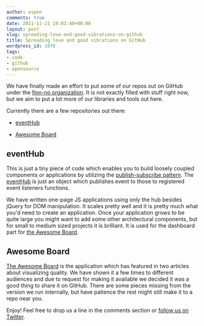 ```yaml
---
author: espen
comments: true
date: 2011-11-21 19:02:40+00:00
layout: post
slug: spreading-love-and-good-vibrations-on-github
title: Spreading love and good vibrations on GitHub
wordpress_id: 1076
tags:
- code
- github
- opensource
---
```


We have finally made an effort to put some of our repos out on GitHub under the [finn-no organization](https://github.com/organizations/finn-no). It is not exactly filled with stuff right now, but we aim to put a lot more of our libraries and tools out here. 

Currently there are a few repositories out there:



	
  * [eventHub](https://github.com/finn-no/eventhub)

	
  * [Awesome Board](https://github.com/finn-no/awesomeboard)




## eventHub




This is just a tiny piece of code which enables you to build loosely coupled components or applications by utilizing the [publish-subscribe pattern](http://en.wikipedia.org/wiki/Publish%E2%80%93subscribe_pattern). The [eventHub](https://github.com/finn-no/eventhub) is just an object which publishes event to those to registered event listeners functions.




We have written one-page JS applications using only the hub besides jQuery for DOM manipulation. It scales pretty well and it is pretty much what you'd need to create an application. Once your application grows to be quite large you might want to add some other architectural components, but for small to medium sized projects it is brilliant. It is used for the dashboard part for [the Awesome Board](https://github.com/finn-no/awesomeboard).




## Awesome Board




[The Awesome Board](https://github.com/finn-no/awesomeboard) is the application which has featured in two articles about visualizing quality. We have shown it a few times to different audiences and due to request for making it available we decided it was a good thing to share it on GitHub. There are some pieces missing from the version we run internally, but have patience the rest might still make it to a repo near you.



Enjoy! Feel free to drop us a line in the comments section or [follow us on Twitter](http://twitter.com/FINN_tech).
